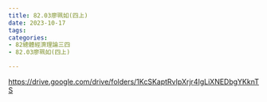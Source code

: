 ```yaml
---
title: 82.03廖珮如(四上)
date: 2023-10-17
tags: 
categories:
- 82總體經濟理論三四
- 82.03廖珮如(四上)

---
```

https://drive.google.com/drive/folders/1KcSKaptRvIpXrjr4IgLiXNEDbgYKknTS

